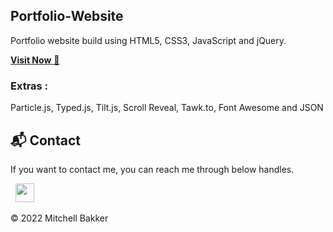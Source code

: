 ## Portfolio-Website
Portfolio website build using HTML5, CSS3, JavaScript and jQuery.

<a href="https://mitchelljb.github.io/mrteams.nl/" target="_blank">**Visit Now** 🚀</a>



### Extras : 
Particle.js, Typed.js, Tilt.js, Scroll Reveal, Tawk.to, Font Awesome and JSON



<h2>📬 Contact</h2>


If you want to contact me, you can reach me through below handles.

&nbsp;&nbsp;<a href="https://www.linkedin.com/in/mitchelljoshuabakker/"><img src="https://www.felberpr.com/wp-content/uploads/linkedin-logo.png" width="30"></img></a>

© 2022 Mitchell Bakker
